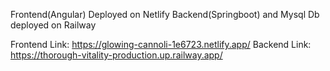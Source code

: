 Frontend(Angular) Deployed on Netlify
Backend(Springboot) and Mysql Db deployed on Railway


Frontend Link: https://glowing-cannoli-1e6723.netlify.app/
Backend Link: https://thorough-vitality-production.up.railway.app/
